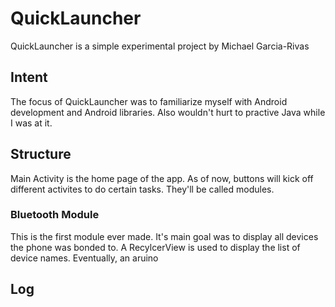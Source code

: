 # QuickLauncher
QuickLauncher is a simple experimental project by Michael Garcia-Rivas

## Intent
The focus of QuickLauncher was to familiarize myself with Android development and Android libraries.
Also wouldn't hurt to practive Java while I was at it.

## Structure
Main Activity is the home page of the app. As of now, buttons will kick off different activites to do certain tasks. They'll be called modules.

### Bluetooth Module
This is the first module ever made. It's main goal was to display all devices the phone was bonded to. A RecylcerView is used to display the list of device names.
Eventually, an aruino

## Log
